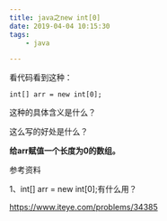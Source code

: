 ```yaml
---
title: java之new int[0]
date: 2019-04-04 10:15:30
tags:
	- java

---
```




看代码看到这种：

```
int[] arr = new int[0];
```

这种的具体含义是什么？

这么写的好处是什么？

**给arr赋值一个长度为0的数组。**



参考资料

1、int[] arr = new int[0];有什么用？

https://www.iteye.com/problems/34385

